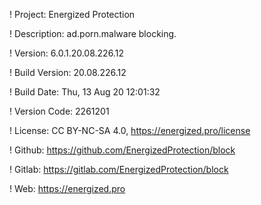 ! Project: Energized Protection

! Description: ad.porn.malware blocking.

! Version: 6.0.1.20.08.226.12

! Build Version: 20.08.226.12

! Build Date: Thu, 13 Aug 20 12:01:32

! Version Code: 2261201

! License: CC BY-NC-SA 4.0, https://energized.pro/license

! Github: https://github.com/EnergizedProtection/block

! Gitlab: https://gitlab.com/EnergizedProtection/block


! Web: https://energized.pro
